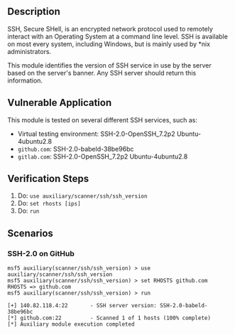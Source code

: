 ## Description

SSH, Secure SHell, is an encrypted network protocol used to remotely interact with an Operating System at a command line level.  SSH is available on most every system, including Windows, but is mainly used by *nix administrators.

This module identifies the version of SSH service in use by the server based on the server's banner. Any SSH server should return this information.

## Vulnerable Application

This module is tested on several different SSH services, such as:

- Virtual testing environment: SSH-2.0-OpenSSH_7.2p2 Ubuntu-4ubuntu2.8
- `github.com`: SSH-2.0-babeld-38be96bc
- `gitlab.com`: SSH-2.0-OpenSSH_7.2p2 Ubuntu-4ubuntu2.8

## Verification Steps

  1. Do: `use auxiliary/scanner/ssh/ssh_version`
  2. Do: `set rhosts [ips]`
  3. Do: `run`

## Scenarios

### SSH-2.0 on GitHub

  ```
msf5 auxiliary(scanner/ssh/ssh_version) > use auxiliary/scanner/ssh/ssh_version
msf5 auxiliary(scanner/ssh/ssh_version) > set RHOSTS github.com
RHOSTS => github.com
msf5 auxiliary(scanner/ssh/ssh_version) > run

[+] 140.82.118.4:22       - SSH server version: SSH-2.0-babeld-38be96bc
[*] github.com:22         - Scanned 1 of 1 hosts (100% complete)
[*] Auxiliary module execution completed
  ```
